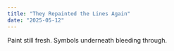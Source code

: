 ```yaml
---
title: "They Repainted the Lines Again"
date: "2025-05-12"
---
```


Paint still fresh. Symbols underneath bleeding through.
